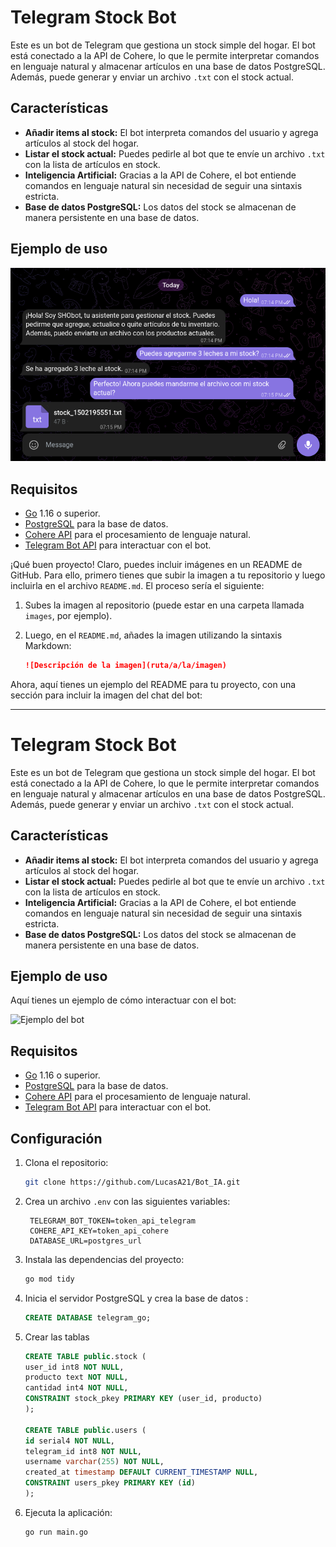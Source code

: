# Telegram Stock Bot

Este es un bot de Telegram que gestiona un stock simple del hogar. El bot está conectado a la API de Cohere, lo que le permite interpretar comandos en lenguaje natural y almacenar artículos en una base de datos PostgreSQL. Además, puede generar y enviar un archivo `.txt` con el stock actual.

## Características

- **Añadir items al stock:** El bot interpreta comandos del usuario y agrega artículos al stock del hogar.
- **Listar el stock actual:** Puedes pedirle al bot que te envíe un archivo `.txt` con la lista de artículos en stock.
- **Inteligencia Artificial:** Gracias a la API de Cohere, el bot entiende comandos en lenguaje natural sin necesidad de seguir una sintaxis estricta.
- **Base de datos PostgreSQL:** Los datos del stock se almacenan de manera persistente en una base de datos.

## Ejemplo de uso

![Ejemplo del bot](src/assets/example.png)

## Requisitos

- [Go](https://golang.org/doc/install) 1.16 o superior.
- [PostgreSQL](https://www.postgresql.org/download/) para la base de datos.
- [Cohere API](https://docs.cohere.ai/docs) para el procesamiento de lenguaje natural.
- [Telegram Bot API](https://core.telegram.org/bots/api) para interactuar con el bot.

¡Qué buen proyecto! Claro, puedes incluir imágenes en un README de GitHub. Para ello, primero tienes que subir la imagen a tu repositorio y luego incluirla en el archivo `README.md`. El proceso sería el siguiente:

1. Subes la imagen al repositorio (puede estar en una carpeta llamada `images`, por ejemplo).
2. Luego, en el `README.md`, añades la imagen utilizando la sintaxis Markdown:

   ```markdown
   ![Descripción de la imagen](ruta/a/la/imagen)
   ```

Ahora, aquí tienes un ejemplo del README para tu proyecto, con una sección para incluir la imagen del chat del bot:

---

# Telegram Stock Bot

Este es un bot de Telegram que gestiona un stock simple del hogar. El bot está conectado a la API de Cohere, lo que le permite interpretar comandos en lenguaje natural y almacenar artículos en una base de datos PostgreSQL. Además, puede generar y enviar un archivo `.txt` con el stock actual.

## Características

- **Añadir items al stock:** El bot interpreta comandos del usuario y agrega artículos al stock del hogar.
- **Listar el stock actual:** Puedes pedirle al bot que te envíe un archivo `.txt` con la lista de artículos en stock.
- **Inteligencia Artificial:** Gracias a la API de Cohere, el bot entiende comandos en lenguaje natural sin necesidad de seguir una sintaxis estricta.
- **Base de datos PostgreSQL:** Los datos del stock se almacenan de manera persistente en una base de datos.

## Ejemplo de uso

Aquí tienes un ejemplo de cómo interactuar con el bot:

![Ejemplo del bot](images/chat_example.png)

## Requisitos

- [Go](https://golang.org/doc/install) 1.16 o superior.
- [PostgreSQL](https://www.postgresql.org/download/) para la base de datos.
- [Cohere API](https://docs.cohere.ai/docs) para el procesamiento de lenguaje natural.
- [Telegram Bot API](https://core.telegram.org/bots/api) para interactuar con el bot.

## Configuración

1. Clona el repositorio:

   ```bash
   git clone https://github.com/LucasA21/Bot_IA.git
   ```

2. Crea un archivo `.env` con las siguientes variables:

   ```env
    TELEGRAM_BOT_TOKEN=token_api_telegram
    COHERE_API_KEY=token_api_cohere
    DATABASE_URL=postgres_url

   ```

3. Instala las dependencias del proyecto:

   ```bash
   go mod tidy
   ```

4. Inicia el servidor PostgreSQL y crea la base de datos :

   ```sql
   CREATE DATABASE telegram_go;
   ```

5. Crear las tablas

   ```sql
   CREATE TABLE public.stock (
   user_id int8 NOT NULL,
   producto text NOT NULL,
   cantidad int4 NOT NULL,
   CONSTRAINT stock_pkey PRIMARY KEY (user_id, producto)
   );

   CREATE TABLE public.users (
   id serial4 NOT NULL,
   telegram_id int8 NOT NULL,
   username varchar(255) NOT NULL,
   created_at timestamp DEFAULT CURRENT_TIMESTAMP NULL,
   CONSTRAINT users_pkey PRIMARY KEY (id)
   ); 
   ```


5. Ejecuta la aplicación:

   ```bash
   go run main.go
   ```
